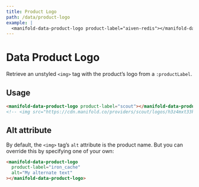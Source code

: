 ```yaml
---
title: Product Logo
path: /data/product-logo
example: |
  <manifold-data-product-logo product-label="aiven-redis"></manifold-data-product-logo>
---
```


# Data Product Logo

Retrieve an unstyled `<img>` tag with the product’s logo from a `:productLabel`.

## Usage

```html
<manifold-data-product-logo product-label="scout"></manifold-data-product-logo>
<!-- <img src="https://cdn.manifold.co/providers/scout/logos/h3z4mxt33k3ufm7rzmth0xa4r8.png" alt="Scout" /> -->
```

## Alt attribute

By default, the `<img>` tag’s `alt` attribute is the product name. But you can override this by
specifying one of your own:

```html
<manifold-data-product-logo
  product-label="iron_cache"
  alt="My alternate text"
></manifold-data-product-logo>
```
